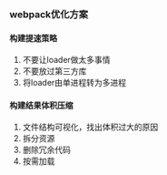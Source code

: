 ### webpack优化方案
#### 构建提速策略
1. 不要让loader做太多事情
2. 不要放过第三方库
3. 将loader由单进程转为多进程
#### 构建结果体积压缩
1. 文件结构可视化，找出体积过大的原因
2. 拆分资源
3. 删除冗余代码
4. 按需加载